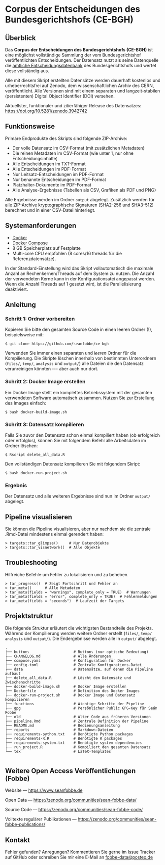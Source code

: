 # Corpus der Entscheidungen des Bundesgerichtshofs (CE-BGH)


## Überblick

Das **Corpus der Entscheidungen des Bundesgerichtshofs (CE-BGH)** ist eine möglichst vollständige Sammlung der vom Bundesgerichtshof veröffentlichten Entscheidungen. Der Datensatz nutzt als seine Datenquelle die [amtliche Entscheidungsdatenbank](https://www.bundesgerichtshof.de) des Bundesgerichtshofs und wertet diese vollständig aus.

Alle mit diesem Skript erstellten Datensätze werden dauerhaft kostenlos und urheberrechtsfrei auf Zenodo, dem wissenschaftlichen Archiv des CERN, veröffentlicht. Alle Versionen sind mit einem separaten und langzeit-stabilen (persistenten) Digital Object Identifier (DOI) versehen.

Aktuellster, funktionaler und zitierfähiger Release des Datensatzes: <https://doi.org/10.5281/zenodo.3942742>




## Funktionsweise

Primäre Endprodukte des Skripts sind folgende ZIP-Archive:

- Der volle Datensatz im CSV-Format (mit zusätzlichen Metadaten)
- Die reinen Metadaten im CSV-Format (wie unter 1, nur ohne Entscheidungsinhalte)
- Alle Entscheidungen im TXT-Format
- Alle Entscheidungen im PDF-Format
- Nur Leitsatz-Entscheidungen im PDF-Format
- Nur benannte Entscheidungen im PDF-Format
- Platzhalter-Dokumente im PDF-Format
- Alle Analyse-Ergebnisse (Tabellen als CSV, Grafiken als PDF und PNG)


Alle Ergebnisse werden im Ordner `output` abgelegt. Zusätzlich werden für alle ZIP-Archive kryptographische Signaturen (SHA2-256 und SHA3-512) berechnet und in einer CSV-Datei hinterlegt. 



## Systemanforderungen

- [Docker](https://docs.docker.com/get-docker/)
- [Docker Compose](https://docs.docker.com/compose/install/)
- 8 GB Speicherplatz auf Festplatte
- Multi-core CPU empfohlen (8 cores/16 threads für die Referenzdatensätze). 


In der Standard-Einstellung wird das Skript vollautomatisch die maximale Anzahl an Rechenkernen/Threads auf dem System zu nutzen. Die Anzahl der verwendeten Kerne kann in der Konfigurationsatei angepasst werden. Wenn die Anzahl Threads auf 1 gesetzt wird, ist die Parallelisierung deaktiviert.



## Anleitung


### Schritt 1: Ordner vorbereiten

Kopieren Sie bitte den gesamten Source Code in einen leeren Ordner (!), beispielsweise mit:

```
$ git clone https://github.com/seanfobbe/ce-bgh
```

Verwenden Sie immer einen separaten und *leeren* Ordner für die Kompilierung. Die Skripte löschen innerhalb von bestimmten Unterordnern (`files/`, `temp/`, `analysis` und `output/`) alle Dateien die den Datensatz verunreinigen könnten --- aber auch nur dort.



### Schritt 2: Docker Image erstellen

Ein Docker Image stellt ein komplettes Betriebssystem mit der gesamten verwendeten Software automatisch zusammen. Nutzen Sie zur Erstellung des Images einfach:

```
$ bash docker-build-image.sh
```




### Schritt 3: Datensatz kompilieren

Falls Sie zuvor den Datensatz schon einmal kompiliert haben (ob erfolgreich oder erfolglos), können Sie mit folgendem Befehl alle Arbeitsdaten im Ordner löschen:

```
$ Rscript delete_all_data.R
```

Den vollständigen Datensatz kompilieren Sie mit folgendem Skript:

```
$ bash docker-run-project.sh
```





### Ergebnis

Der Datensatz und alle weiteren Ergebnisse sind nun im Ordner `output/` abgelegt.






## Pipeline visualisieren

Sie können die Pipeline visualisieren, aber nur nachdem sie die zentrale .Rmd-Datei mindestens einmal gerendert haben:

```
> targets::tar_glimpse()     # Nur Datenobjekte
> targets::tar_visnetwork()  # Alle Objekte
```





## Troubleshooting

Hilfreiche Befehle um Fehler zu lokalisieren und zu beheben.

```
> tar_progress()  # Zeigt Fortschritt und Fehler an
> tar_meta()      # Alle Metadaten
> tar_meta(fields = "warnings", complete_only = TRUE)  # Warnungen
> tar_meta(fields = "error", complete_only = TRUE)  # Fehlermeldungen
> tar_meta(fields = "seconds")  # Laufzeit der Targets
```





## Projektstruktur

Die folgende Struktur erläutert die wichtigsten Bestandteile des Projekts. Während der Kompilierung werden weitere Ordner erstellt (`files/`, `temp/` `analysis` und `output/`). Die Endergebnisse werden alle in `output/` abgelegt.

 
``` 
.
├── buttons                    # Buttons (nur optische Bedeutung)
├── CHANGELOG.md               # Alle Änderungen
├── compose.yaml               # Konfiguration für Docker
├── config.toml                # Zentrale Konfigurations-Datei
├── data                       # Datensätze, auf denen die Pipeline aufbaut
├── delete_all_data.R          # Löscht den Datensatz und Zwischenschritte
├── docker-build-image.sh      # Docker Image erstellen
├── Dockerfile                 # Definition des Docker Images
├── docker-run-project.sh      # Docker Image und Datensatz kompilieren
├── functions                  # Wichtige Schritte der Pipeline
├── gpg                        # Persönlicher Public GPG-Key für Seán Fobbe
├── old                        # Alter Code aus früheren Versionen
├── pipeline.Rmd               # Zentrale Definition der Pipeline
├── README.md                  # Bedienungsanleitung
├── reports                    # Markdown-Dateien
├── requirements-python.txt    # Benötigte Python packages
├── requirements-R.R           # Benötigte R packages
├── requirements-system.txt    # Benötigte system dependencies
├── run_project.R              # Kompiliert den gesamten Datensatz
└── tex                        # LaTeX-Templates


``` 



 
## Weitere Open Access Veröffentlichungen (Fobbe)

Website — https://www.seanfobbe.de

Open Data  —  https://zenodo.org/communities/sean-fobbe-data/

Source Code  —  https://zenodo.org/communities/sean-fobbe-code/

Volltexte regulärer Publikationen  —  https://zenodo.org/communities/sean-fobbe-publications/



## Kontakt

Fehler gefunden? Anregungen? Kommentieren Sie gerne im Issue Tracker auf GitHub oder schreiben Sie mir eine E-Mail an [fobbe-data@posteo.de](fobbe-data@posteo.de)
